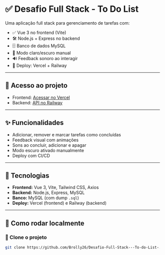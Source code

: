 # ✅ Desafio Full Stack - To Do List

Uma aplicação full stack para gerenciamento de tarefas com:

- ✅ Vue 3 no frontend (Vite)
- 🛠️ Node.js + Express no backend
- 🗄️ Banco de dados MySQL
- 🎨 Modo claro/escuro manual
- 🔊 Feedback sonoro ao interagir
- 🚀 Deploy: Vercel + Railway

---

## 🔗 Acesso ao projeto

- Frontend: [Acessar no Vercel](https://desafio-full-stack-to-do-list-2o1r2ifs8-brolly26s-projects.vercel.app/)
- Backend: [API no Railway](https://desafio-full-stack-to-do-list-production.up.railway.app)

---

## ✨ Funcionalidades

- Adicionar, remover e marcar tarefas como concluídas
- Feedback visual com animações
- Sons ao concluir, adicionar e apagar
- Modo escuro ativado manualmente
- Deploy com CI/CD

---

## 🧠 Tecnologias

- **Frontend:** Vue 3, Vite, Tailwind CSS, Axios
- **Backend:** Node.js, Express, MySQL
- **Banco:** MySQL (com dump `.sql`)
- **Deploy:** Vercel (frontend) e Railway (backend)

---

## 🚀 Como rodar localmente

### 🔹 Clone o projeto

```bash
git clone https://github.com/Brolly26/Desafio-Full-Stack---To-do-List-.git

